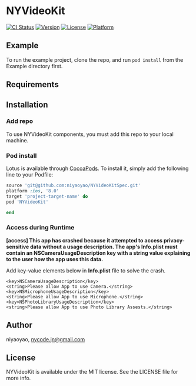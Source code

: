 # NYVideoKit

[![CI Status](https://img.shields.io/travis/niyaoyao/NYVideoKit.svg?style=flat)](https://travis-ci.org/niyaoyao/NYVideoKit)
[![Version](https://img.shields.io/cocoapods/v/NYVideoKit.svg?style=flat)](https://cocoapods.org/pods/NYVideoKit)
[![License](https://img.shields.io/cocoapods/l/NYVideoKit.svg?style=flat)](https://cocoapods.org/pods/NYVideoKit)
[![Platform](https://img.shields.io/cocoapods/p/NYVideoKit.svg?style=flat)](https://cocoapods.org/pods/NYVideoKit)

## Example

To run the example project, clone the repo, and run `pod install` from the Example directory first.

## Requirements

## Installation

### Add repo
To use NYVideoKit components, you must add this repo to your local machine.

### Pod install
Lotus is available through [CocoaPods](http://cocoapods.org). To install
it, simply add the following line to your Podfile:

```ruby
source 'git@github.com:niyaoyao/NYVideoKitSpec.git'
platform :ios, '8.0' 
target 'project-target-name' do
pod 'NYVideoKit'

end
```

### Access during Runtime

**[access] This app has crashed because it attempted to access privacy-sensitive data without a usage description.  The app's Info.plist must contain an NSCameraUsageDescription key with a string value explaining to the user how the app uses this data.**

Add key-value elements below in **Info.plist** file to solve the crash.

```
<key>NSCameraUsageDescription</key>
<string>Please allow App to use Camera.</string>
<key>NSMicrophoneUsageDescription</key>
<string>Please allow App to use Microphone.</string>
<key>NSPhotoLibraryUsageDescription</key>
<string>Please allow App to use Photo Library Assests.</string>
```


## Author

niyaoyao, nycode.jn@gmail.com

## License

NYVideoKit is available under the MIT license. See the LICENSE file for more info.
